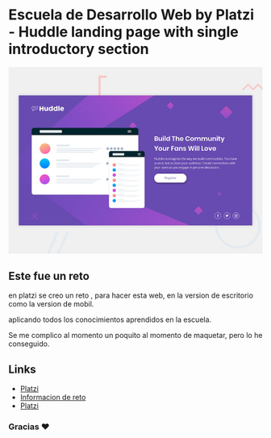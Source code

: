 # Escuela de Desarrollo Web by Platzi - Huddle landing page with single introductory section

![Vista previa del diseño de la página de inicio de Huddle con una única sección introductoria](./design/desktop-preview.jpg)

## Este fue un reto
en platzi se creo un reto , para hacer esta web, en la version de escritorio como la version de mobil.

aplicando todos los conocimientos aprendidos en la escuela.

Se me complico al momento un poquito al momento de maquetar, pero lo he conseguido.

## Links
* [Platzi](https://platzi.com)
* [Informacion de reto](https://platzi.com/comunidad/platziwebchallange-semana-1-2/)
* [Platzi](https://platzi.com)

### Gracias ♥ 